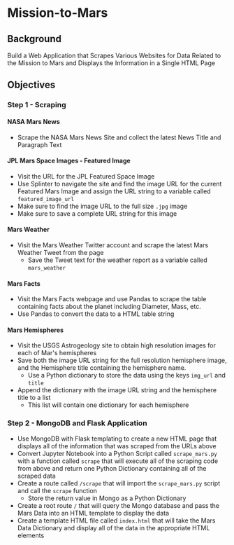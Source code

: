 # Mission-to-Mars


## Background

Build a Web Application that Scrapes Various Websites for Data Related to the Mission to Mars and Displays the Information in a Single HTML Page


## Objectives

### Step 1 - Scraping

#### NASA Mars News

* Scrape the NASA Mars News Site and collect the latest News Title and Paragraph Text

#### JPL Mars Space Images - Featured Image

* Visit the URL for the JPL Featured Space Image
* Use Splinter to navigate the site and find the image URL for the current Featured Mars Image and assign the URL string to a variable called `featured_image_url`
* Make sure to find the image URL to the full size `.jpg` image
* Make sure to save a complete URL string for this image

#### Mars Weather

* Visit the Mars Weather Twitter account and scrape the latest Mars Weather Tweet from the page
    * Save the Tweet text for the weather report as a variable called `mars_weather`

#### Mars Facts

* Visit the Mars Facts webpage and use Pandas to scrape the table containing facts about the planet including Diameter, Mass, etc.
* Use Pandas to convert the data to a HTML table string

#### Mars Hemispheres

* Visit the USGS Astrogeology site to obtain high resolution images for each of Mar's hemispheres
* Save both the image URL string for the full resolution hemisphere image, and the Hemisphere title containing the hemisphere name. 
    * Use a Python dictionary to store the data using the keys `img_url` and `title`
* Append the dictionary with the image URL string and the hemisphere title to a list
    * This list will contain one dictionary for each hemisphere

### Step 2 - MongoDB and Flask Application

* Use MongoDB with Flask templating to create a new HTML page that displays all of the information that was scraped from the URLs above
* Convert Jupyter Notebook into a Python Script called `scrape_mars.py` with a function called `scrape` that will execute all of the scraping code from above and return one Python Dictionary containing all of the scraped data
* Create a route called `/scrape` that will import the `scrape_mars.py` script and call the `scrape` function
    * Store the return value in Mongo as a Python Dictionary
* Create a root route `/` that will query the Mongo database and pass the Mars Data into an HTML template to display the data
* Create a template HTML file called `index.html` that will take the Mars Data Dictionary and display all of the data in the appropriate HTML elements